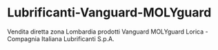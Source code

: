 # Lubrificanti-Vanguard-MOLYguard
Vendita diretta zona Lombardia prodotti Vanguard MOLYguard Lorica - Compagnia Italiana Lubrificanti S.p.A.
